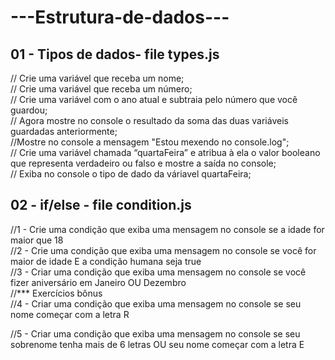 # ---Estrutura-de-dados---
## 01 - Tipos de dados- file types.js
// Crie uma variável que receba um nome;  
// Crie uma variável que receba um número;  
// Crie uma variável com o ano atual e subtraia pelo número que você guardou;  
// Agora mostre no console o resultado da soma das duas variáveis guardadas anteriormente;  
//Mostre no console a mensagem "Estou mexendo no console.log";  
// Crie uma variável chamada “quartaFeira” e atribua à ela o valor booleano que representa verdadeiro ou falso e mostre a saída no console;  
// Exiba no console o tipo de dado da váriavel quartaFeira;  

## 02 - if/else - file condition.js
//1 - Crie uma condição que exiba uma mensagem no console se a idade for maior que 18  
//2 - Crie uma condição que exiba uma mensagem no console se você for maior de idade E a condição humana seja true  
//3 - Criar uma condição que exiba uma mensagem no console se você fizer aniversário em Janeiro OU Dezembro  
//*** Exercícios bônus  
//4 - Criar uma condição que exiba uma mensagem no console se seu nome começar com a letra R  

//5 - Criar uma condição que exiba uma mensagem no console se seu sobrenome tenha mais de 6 letras OU seu nome começar com a letra E  
